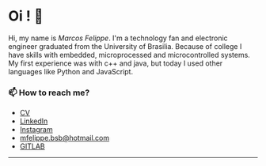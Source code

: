 # Oi ! 👋


Hi, my name is _Marcos Felippe_. I'm a technology fan and electronic engineer graduated from the University of Brasilia. Because of college I have skills with embedded, microprocessed and microcontrolled systems. My first experience was with c++ and java, but today I used other languages like Python and JavaScript. 


### 📫 How to reach me?
- [CV](https://mfelippeserver.herokuapp.com/)
- [LinkedIn](https://www.linkedin.com/in/marcos-felippe-alves-4b483719a/) 
- [Instagram](https://www.instagram.com/mfelippe_/)
- mfelippe.bsb@hotmail.com
- [GITLAB](https://gitlab.com/mfelippe)


***



<!--
**garimasingh128/garimasingh128** is a ✨ _special_ ✨ repository because its `README.md` (this file) appears on your GitHub profile.

Here are some ideas to get you started:

- 🔭 I’m currently working on ...
- 🌱 I’m currently learning ...
- 👯 I’m looking to collaborate on ...
- 🤔 I’m looking for help with ...
- 💬 Ask me about ...
- 📫 How to reach me: ...
- 😄 Pronouns: ...
- ⚡ Fun fact: ...
-->
